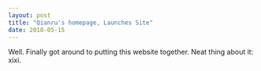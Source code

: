 ```yaml
---
layout: post
title: "Qianru's homepage, Launches Site"
date: 2018-05-15
---
```


Well. Finally got around to putting this website together. Neat thing about it: xixi.

